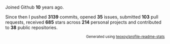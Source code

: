 Joined Github **10** years ago.

Since then I pushed **3139** commits, opened **35** issues, submitted **103** pull requests, received **685** stars across **214** personal projects and contributed to **38** public repositories.

<p align="right"><sub>Generated using <a href="https://github.com/marketplace/actions/profile-readme-stats">teoxoy/profile-readme-stats</a></sub></p>
